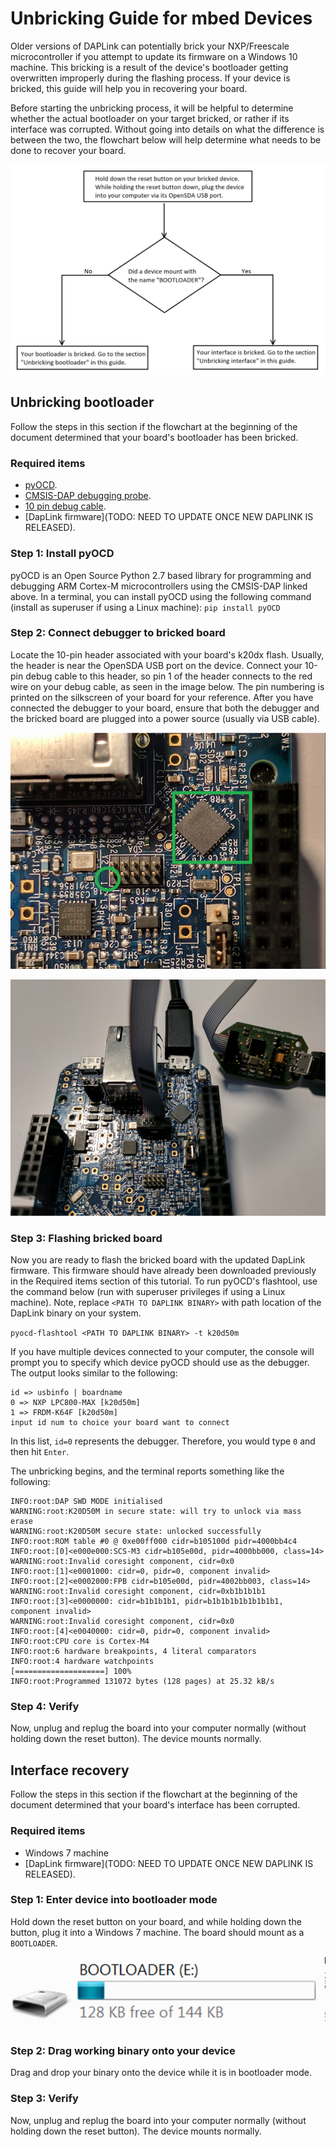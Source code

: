 # Unbricking Guide for mbed Devices
Older versions of DAPLink can potentially brick your NXP/Freescale microcontroller if you attempt to update its firmware on a Windows 10 machine. This bricking is a result of the device's bootloader getting overwritten improperly during the flashing process. If your device is bricked, this guide will help you in recovering your board.

Before starting the unbricking process, it will be helpful to determine whether the actual bootloader on your target bricked, or rather if its interface was corrupted. Without going into details on what the difference is between the two, the flowchart below will help determine what needs to be done to recover your board.

![](images/flowchart.png "Flowchart used to determine status of bricked board")

## Unbricking bootloader
Follow the steps in this section if the flowchart at the beginning of the document determined that your board's bootloader has been bricked.

### Required items
* [pyOCD](https://github.com/mbedmicro/pyOCD).
* [CMSIS-DAP debugging probe](https://developer.mbed.org/platforms/SWDAP-LPC11U35/).
* [10 pin debug cable](https://www.adafruit.com/product/1675).
* [DapLink firmware](TODO: NEED TO UPDATE ONCE NEW DAPLINK IS RELEASED).

### Step 1: Install pyOCD
pyOCD is an Open Source Python 2.7 based library for programming and debugging ARM Cortex-M microcontrollers using the CMSIS-DAP linked above. In a terminal, you can install pyOCD using the following command (install as superuser if using a Linux machine):
`pip install pyOCD`

### Step 2: Connect debugger to bricked board
Locate the 10-pin header associated with your board's k20dx flash. Usually, the header is near the OpenSDA USB port on the device. Connect your 10-pin debug cable to this header, so pin 1 of the header connects to the red wire on your debug cable, as seen in the image below. The pin numbering is printed on the silkscreen of your board for your reference. After you have connected the debugger to your board, ensure that both the debugger and the bricked board are plugged into a power source (usually via USB cable).

![](images/header.png "K20dx flash chip and associated 10-pin header. Pin 1 on the header had been circled.")

![](images/connected.png "Connecting the debugger to the bricked board")

### Step 3: Flashing bricked board
Now you are ready to flash the bricked board with the updated DapLink firmware. This firmware should have already been downloaded previously in the Required items section of this tutorial. To run pyOCD's flashtool, use the command below (run with superuser privileges if using a Linux machine). Note, replace `<PATH TO DAPLINK BINARY>` with path location of the DapLink binary on your system.

`pyocd-flashtool <PATH TO DAPLINK BINARY> -t k20d50m`

If you have multiple devices connected to your computer, the console will prompt you to specify which device pyOCD should use as the debugger. The output looks similar to the following:
```
id => usbinfo | boardname
0 => NXP LPC800-MAX [k20d50m]
1 => FRDM-K64F [k20d50m]
input id num to choice your board want to connect
```
In this list, `id=0` represents the debugger. Therefore, you would type `0` and then hit `Enter`.

The unbricking begins, and the terminal reports something like the following:

```
INFO:root:DAP SWD MODE initialised
WARNING:root:K20D50M in secure state: will try to unlock via mass erase
WARNING:root:K20D50M secure state: unlocked successfully
INFO:root:ROM table #0 @ 0xe00ff000 cidr=b105100d pidr=4000bb4c4
INFO:root:[0]<e000e000:SCS-M3 cidr=b105e00d, pidr=4000bb000, class=14>
WARNING:root:Invalid coresight component, cidr=0x0
INFO:root:[1]<e0001000: cidr=0, pidr=0, component invalid>
INFO:root:[2]<e0002000:FPB cidr=b105e00d, pidr=4002bb003, class=14>
WARNING:root:Invalid coresight component, cidr=0xb1b1b1b1
INFO:root:[3]<e0000000: cidr=b1b1b1b1, pidr=b1b1b1b1b1b1b1b1, component invalid>
WARNING:root:Invalid coresight component, cidr=0x0
INFO:root:[4]<e0040000: cidr=0, pidr=0, component invalid>
INFO:root:CPU core is Cortex-M4
INFO:root:6 hardware breakpoints, 4 literal comparators
INFO:root:4 hardware watchpoints
[====================] 100%
INFO:root:Programmed 131072 bytes (128 pages) at 25.32 kB/s

```

### Step 4: Verify
Now, unplug and replug the board into your computer normally (without holding down the reset button). The device mounts normally.

## Interface recovery
Follow the steps in this section if the flowchart at the beginning of the document determined that your board's interface has been corrupted.

### Required items
* Windows 7 machine
* [DapLink firmware](TODO: NEED TO UPDATE ONCE NEW DAPLINK IS RELEASED).

### Step 1: Enter device into bootloader mode
Hold down the reset button on your board, and while holding down the button, plug it into a Windows 7 machine. The board should mount as a `BOOTLOADER`.

![](images/bootloader.png "Image of what the bootloader looks like on windows7")

### Step 2: Drag working binary onto your device
Drag and drop your binary onto the device while it is in bootloader mode.

### Step 3: Verify
Now, unplug and replug the board into your computer normally (without holding down the reset button). The device mounts normally.
